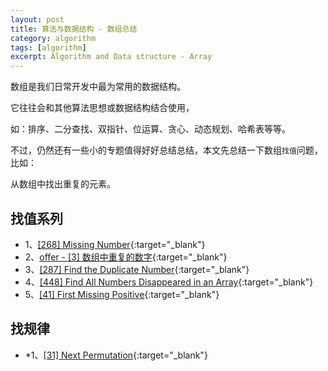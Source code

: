 ```yaml
---
layout: post
title: 算法与数据结构 - 数组总结
category: algorithm
tags: [algorithm]
excerpt: Algorithm and Data structure - Array  
---
```


数组是我们日常开发中最为常用的数据结构。  

它往往会和其他算法思想或数据结构结合使用，  

如：排序、二分查找、双指针、位运算、贪心、动态规划、哈希表等等。  

不过，仍然还有一些小的专题值得好好总结总结，本文先总结一下数组`找值`问题，比如：  

从数组中找出重复的元素。  



## 找值系列      

- 1、[[268] Missing Number](http://yaoyichen.cn/algorithm/2020/02/17/leetcode-268.html){:target="_blank"}  
- 2、[offer - [3] 数组中重复的数字](http://yaoyichen.cn/algorithm/2020/07/01/offer-3.html){:target="_blank"}  
- 3、[[287] Find the Duplicate Number](http://yaoyichen.cn/algorithm/2020/03/06/leetcode-287.html){:target="_blank"}  
- 4、[[448] Find All Numbers Disappeared in an Array](http://yaoyichen.cn/algorithm/2020/04/04/leetcode-448.html){:target="_blank"}  
- 5、[[41] First Missing Positive](http://yaoyichen.cn/algorithm/2020/07/01/leetcode-41.html){:target="_blank"}  


## 找规律  

- *1、[[31] Next Permutation](http://yaoyichen.cn/algorithm/2020/07/04/leetcode-31.html){:target="_blank"}  



